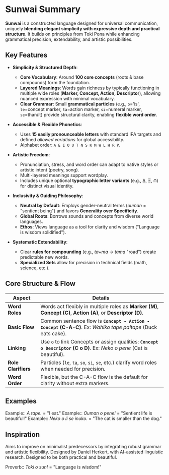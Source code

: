 # Sunwai Summary

**Sunwai** is a constructed language designed for universal communication, uniquely **blending elegant simplicity with expressive depth and practical structure**. It builds on principles from Toki Pona while enhancing grammatical precision, extendability, and artistic possibilities.

## Key Features

-   **Simplicity & Structured Depth**:
    *   **Core Vocabulary**: Around **100 core concepts** (roots & base compounds) form the foundation.
    *   **Layered Meanings**: Words gain richness by typically functioning in multiple wide roles (**Marker, Concept, Action, Descriptor**), allowing nuanced expression with minimal vocabulary.
    *   **Clear Grammar**: Small **grammatical particles** (e.g., `o`='is', `le`=concept marker, `ta`=action marker, `si`=numeral marker, `se`=than/it) provide structural clarity, enabling **flexible word order**.

-   **Accessible & Flexible Phonetics**:
    *   Uses **15 easily pronounceable letters** with standard IPA targets and defined *allowed variations* for global accessibility.
    *   Alphabet order: `A E I O U T N S K M W L H R P`.

-   **Artistic Freedom**:
    *   Pronunciation, stress, and word order can adapt to native styles or artistic intent (poetry, song).
    *   Multi-layered meanings support wordplay.
    *   Includes unique optional **typographic letter variants** (e.g., Δ, Ξ, ꓵ) for distinct visual identity.

-   **Inclusivity & Guiding Philosophy**:
    *   **Neutral by Default**: Employs gender-neutral terms (*ouman* = "sentient being") and favors **Generality over Specificity**.
    *   **Global Roots**: Borrows sounds and concepts from diverse world languages.
    *   **Ethos**: Views language as a tool for clarity and wisdom ("Language is wisdom solidified").

-   **Systematic Extendability**:
    *   Clear **rules for compounding** (e.g., *ta*+*ma* -> *tama* "road") create predictable new words.
    *   **Specialized Sets** allow for precision in technical fields (math, science, etc.).

## Core Structure & Flow

| **Aspect**          | **Details**                                                                                                             |
| ------------------- | ----------------------------------------------------------------------------------------------------------------------- |
| **Word Roles**      | Words act flexibly in multiple roles as **Marker (M)**, **Concept (C)**, **Action (A)**, or **Descriptor (D)**.         |
| **Basic Flow**      | Common sentence flow is **`Concept - Action - Concept` (C-A-C)**. Ex: *Wahiko tape paitape* (Duck eats cake).           |
| **Linking**         | Use `o` to link Concepts or assign qualities: **`Concept o Descriptor` (C o D)**. Ex: *Neko o pene* (Cat is beautiful). |
| **Role Clarifiers** | Particles (`le`, `ta`, `so`, `si`, `se`, etc.) clarify word roles when needed for precision.                            |
| **Word Order**      | Flexible, but the C-A-C flow is the default for clarity without extra markers.                                          |
## Examples

Example:: *A tape.* = "I eat."
Example:: *Ouman o pene!* = "Sentient life is beautiful!"
Example:: *Neko o li se inuko.* = "The cat is smaller than the dog."

## Inspiration
Aims to improve on minimalist predecessors by integrating robust grammar and artistic flexibility. Designed by Daniel Herkert, with AI-assisted linguistic research. Designed to be both practical and beautiful.

Proverb:: *Toki o sun!* = "Language is wisdom!"

